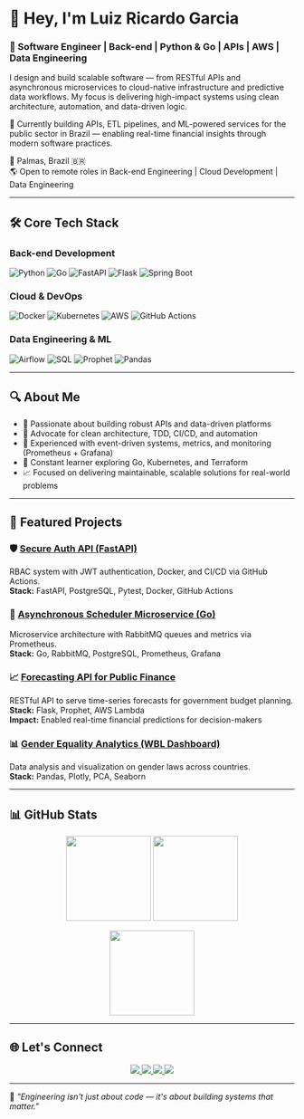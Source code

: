 # 👋 Hey, I'm Luiz Ricardo Garcia

### 🧠 Software Engineer | Back-end | Python & Go | APIs | AWS | Data Engineering

I design and build scalable software — from RESTful APIs and asynchronous microservices to cloud-native infrastructure and predictive data workflows. My focus is delivering high-impact systems using clean architecture, automation, and data-driven logic.

🔧 Currently building APIs, ETL pipelines, and ML-powered services for the public sector in Brazil — enabling real-time financial insights through modern software practices.

📍 Palmas, Brazil 🇧🇷  
🌎 Open to remote roles in Back-end Engineering | Cloud Development | Data Engineering

---

## 🛠️ Core Tech Stack

### **Back-end Development**
![Python](https://img.shields.io/badge/Python-3776AB?style=for-the-badge&logo=python&logoColor=white)
![Go](https://img.shields.io/badge/Go-00ADD8?style=for-the-badge&logo=go&logoColor=white)
![FastAPI](https://img.shields.io/badge/FastAPI-009688?style=for-the-badge&logo=fastapi)
![Flask](https://img.shields.io/badge/Flask-000000?style=for-the-badge&logo=flask)
![Spring Boot](https://img.shields.io/badge/Spring_Boot-6DB33F?style=for-the-badge&logo=springboot)

### **Cloud & DevOps**
![Docker](https://img.shields.io/badge/Docker-2496ED?style=for-the-badge&logo=docker)
![Kubernetes](https://img.shields.io/badge/Kubernetes-326CE5?style=for-the-badge&logo=kubernetes)
![AWS](https://img.shields.io/badge/AWS-232F3E?style=for-the-badge&logo=amazonaws)
![GitHub Actions](https://img.shields.io/badge/GitHub_Actions-2088FF?style=for-the-badge&logo=githubactions)

### **Data Engineering & ML**
![Airflow](https://img.shields.io/badge/Airflow-017CEE?style=for-the-badge&logo=apacheairflow)
![SQL](https://img.shields.io/badge/PostgreSQL-4169E1?style=for-the-badge&logo=postgresql)
![Prophet](https://img.shields.io/badge/Prophet-003366?style=for-the-badge)
![Pandas](https://img.shields.io/badge/Pandas-150458?style=for-the-badge&logo=pandas)

---

## 🔍 About Me

- 🎯 Passionate about building robust APIs and data-driven platforms
- 🧱 Advocate for clean architecture, TDD, CI/CD, and automation
- 📡 Experienced with event-driven systems, metrics, and monitoring (Prometheus + Grafana)
- 📘 Constant learner exploring Go, Kubernetes, and Terraform
- 📈 Focused on delivering maintainable, scalable solutions for real-world problems

---

## 🚀 Featured Projects

### 🛡️ [Secure Auth API (FastAPI)](https://github.com/lricardogarcia)  
RBAC system with JWT authentication, Docker, and CI/CD via GitHub Actions.  
**Stack:** FastAPI, PostgreSQL, Pytest, Docker, GitHub Actions

### 📆 [Asynchronous Scheduler Microservice (Go)](https://github.com/lricardogarcia)  
Microservice architecture with RabbitMQ queues and metrics via Prometheus.  
**Stack:** Go, RabbitMQ, PostgreSQL, Prometheus, Grafana

### 📈 [Forecasting API for Public Finance](https://github.com/your-forecast-api)  
RESTful API to serve time-series forecasts for government budget planning.  
**Stack:** Flask, Prophet, AWS Lambda  
**Impact:** Enabled real-time financial predictions for decision-makers

### 📊 [Gender Equality Analytics (WBL Dashboard)](https://github.com/lricardogarcia/wbl_index_projeto)  
Data analysis and visualization on gender laws across countries.  
**Stack:** Pandas, Plotly, PCA, Seaborn

---

## 📊 GitHub Stats

<p align="center">
  <img src="https://github-readme-stats.vercel.app/api?username=lricardogarcia&show_icons=true&theme=radical" height="150"/>
  <img src="https://github-readme-streak-stats.herokuapp.com/?user=lricardogarcia&theme=radical" height="150"/>
</p>

<p align="center">
  <img src="https://github-readme-stats.vercel.app/api/top-langs/?username=lricardogarcia&layout=compact&theme=radical" height="150"/>
</p>

---

## 🌐 Let's Connect

<p align="center">
  <a href="https://linkedin.com/in/lricardogarcia" target="_blank">
    <img src="https://img.shields.io/badge/LinkedIn-blue?style=for-the-badge&logo=linkedin" />
  </a>
  <a href="https://github.com/lricardogarcia" target="_blank">
    <img src="https://img.shields.io/badge/GitHub-181717?style=for-the-badge&logo=github" />
  </a>
  <a href="https://medium.com/@ricardogarcia.py.data" target="_blank">
    <img src="https://img.shields.io/badge/Medium-black?style=for-the-badge&logo=medium" />
  </a>
  <a href="https://kaggle.com/luizricardogarcia" target="_blank">
    <img src="https://img.shields.io/badge/Kaggle-20BEFF?style=for-the-badge&logo=kaggle" />
  </a>
</p>

---

📌 _"Engineering isn't just about code — it's about building systems that matter."_  
